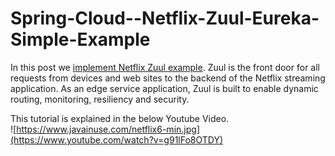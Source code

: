 # Spring-Cloud--Netflix-Zuul-Eureka-Simple-Example

In this post we [implement Netflix Zuul example](https://www.javainuse.com/spring/spring-cloud-netflix-zuul-tutorial).
Zuul is the front door for all requests from devices and web sites to the backend of the Netflix streaming application. As an edge service application, Zuul is built to enable dynamic routing, monitoring, resiliency and security.

This tutorial is explained in the below Youtube Video.<br>
![https://www.javainuse.com/netflix6-min.jpg](https://www.youtube.com/watch?v=g91lFo8OTDY)
